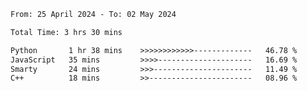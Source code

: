 <!--START_SECTION:waka-->

```txt
From: 25 April 2024 - To: 02 May 2024

Total Time: 3 hrs 30 mins

Python       1 hr 38 mins    >>>>>>>>>>>>-------------   46.78 %
JavaScript   35 mins         >>>>---------------------   16.69 %
Smarty       24 mins         >>>----------------------   11.49 %
C++          18 mins         >>-----------------------   08.96 %
```

<!--END_SECTION:waka-->
